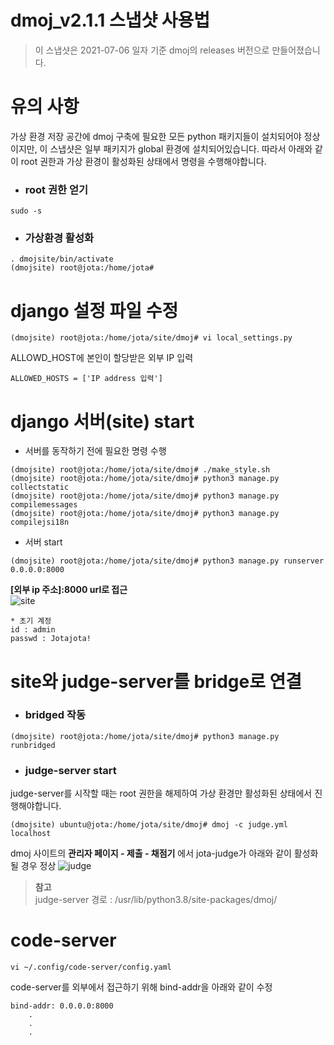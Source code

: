 dmoj_v2.1.1 스냅샷 사용법
=========================
>이 스냅샷은 2021-07-06 일자 기준 dmoj의 releases 버전으로 만들어졌습니다.

# 유의 사항
가상 환경 저장 공간에 dmoj 구축에 필요한 모든 python 패키지들이 설치되어야 정상이지만, 이 스냅샷은 일부 패키지가 global 환경에 설치되어있습니다. 따라서 아래와 같이 root 권한과 가상 환경이 활성화된 상태에서 명령을 수행해야합니다.   

* ### root 권한 얻기
```
sudo -s
```
* ### 가상환경 활성화
``` 
. dmojsite/bin/activate
(dmojsite) root@jota:/home/jota#
```

# django 설정 파일 수정
```(dmojsite) root@jota:/home/jota/site/dmoj# vi local_settings.py```

ALLOWD_HOST에 본인이 할당받은 외부 IP 입력

``` ALLOWED_HOSTS = ['IP address 입력'] ```

# django 서버(site) start

* 서버를 동작하기 전에 필요한 명령 수행
```
(dmojsite) root@jota:/home/jota/site/dmoj# ./make_style.sh
(dmojsite) root@jota:/home/jota/site/dmoj# python3 manage.py collectstatic
(dmojsite) root@jota:/home/jota/site/dmoj# python3 manage.py compilemessages
(dmojsite) root@jota:/home/jota/site/dmoj# python3 manage.py compilejsi18n
```
* 서버 start
```
(dmojsite) root@jota:/home/jota/site/dmoj# python3 manage.py runserver 0.0.0.0:8000 
```

**[외부 ip 주소]:8000 url로 접근**   
![site](https://user-images.githubusercontent.com/42068110/124557855-f00eb380-de74-11eb-8b38-780df93f938b.PNG)

```
* 초기 계정   
id : admin   
passwd : Jotajota!
```
# site와 judge-server를 bridge로 연결

* ### bridged 작동   
```
(dmojsite) root@jota:/home/jota/site/dmoj# python3 manage.py runbridged
```
* ### judge-server start   
judge-server를 시작할 때는 root 권한을 해제하여 가상 환경만 활성화된 상태에서 진행해야합니다.
```
(dmojsite) ubuntu@jota:/home/jota/site/dmoj# dmoj -c judge.yml localhost
```

dmoj 사이트의 **관리자 페이지 - 제출 - 채점기** 에서 jota-judge가 아래와 같이 활성화 될 경우 정상
![judge](https://user-images.githubusercontent.com/42068110/124560838-36b1dd00-de78-11eb-8216-4b60c01f1708.PNG)


> **참고**    
> judge-server 경로 : /usr/lib/python3.8/site-packages/dmoj/

# code-server
```
vi ~/.config/code-server/config.yaml
```
code-server를 외부에서 접근하기 위해 bind-addr을 아래와 같이 수정
```
bind-addr: 0.0.0.0:8000
    .
    .
    .
```
